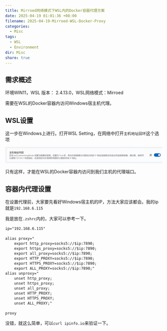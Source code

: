 ```yaml
---
title: Mirroed网络模式下WSL内的Docker容器代理方案
date: 2025-04-19 01:01:36 +08:00
filename: 2025-04-19-Mirroed-WSL-Docker-Proxy
categories:
  - Misc
tags:
  - WSL
  - Environment
dir: Misc
share: true
---
```

## 需求概述

环境WIN11，WSL 版本： 2.4.13.0，WSL网络模式：Mirroed

需要在WSL的Docker容器内访问Windows宿主机代理。

## WSL设置

这一步在Windows上进行。打开WSL Setting，在网络中打开`主机地址回环`这个选项

![Mirroed网络模式下WSL内的Docker容器代理方案-20250419.png](../../assets/images/Mirroed%E7%BD%91%E7%BB%9C%E6%A8%A1%E5%BC%8F%E4%B8%8BWSL%E5%86%85%E7%9A%84Docker%E5%AE%B9%E5%99%A8%E4%BB%A3%E7%90%86%E6%96%B9%E6%A1%88-20250419.png)

只有这样，才能在WSL的Docker容器内访问到我们主机的代理端口。

## 容器内代理设置

在设置代理前，大家要先看好Windows宿主机的IP，方法大家应该都会。我的ip就是`192.168.6.115`

我是放在`.zshrc`内的，大家可以参考一下。

```shell
ip="192.168.6.115"

alias proxy="
    export http_proxy=socks5://$ip:7890;
    export https_proxy=socks5://$ip:7890;
    export all_proxy=socks5://$ip:7890;
    export HTTP_PROXY=socks5://$ip:7890;
    export HTTPS_PROXY=socks5://$ip:7890;
    export ALL_PROXY=socks5://$ip:7890;"
alias unproxy="
    unset http_proxy;
    unset https_proxy;
    unset all_proxy;
    unset HTTP_PROXY;
    unset HTTPS_PROXY;
    unset ALL_PROXY;"

proxy
```

没错，就这么简单，可以`curl ipinfo.io`来验证一下。